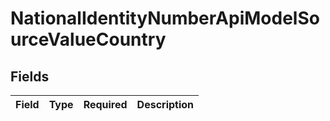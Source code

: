 # NationalIdentityNumberApiModelSourceValueCountry


## Fields

| Field       | Type        | Required    | Description |
| ----------- | ----------- | ----------- | ----------- |